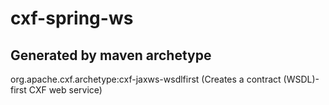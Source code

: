 # cxf-spring-ws

## Generated by maven archetype
org.apache.cxf.archetype:cxf-jaxws-wsdlfirst (Creates a contract (WSDL)-first CXF web service)
